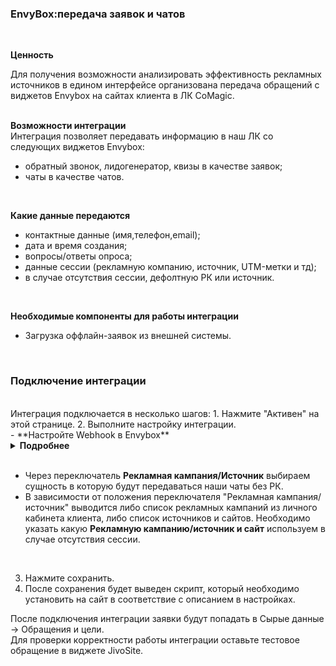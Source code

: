 ### EnvyBox:передача заявок и чатов 
 <br />
 
**Ценность**  <br />  
 
Для получения возможности анализировать эффективность рекламных источников в едином интерфейсе организована передача обращений с виджетов Envybox на сайтах клиента в ЛК CoMagic.  
<br />

**Возможности интеграции**  <br />
Интеграция позволяет передавать информацию в наш ЛК cо следующих виджетов Envybox:  

- обратный звонок, лидогенератор, квизы в качестве заявок;
- чаты  в качестве чатов.
<br />

**Какие данные передаются**    
  
- контактные данные (имя,телефон,email);  
- дата и время создания;  
- вопросы/ответы опроса;
- данные сессии (рекламную компанию, источник, UTM-метки и тд);  
- в случае отсутствия сессии, дефолтную РК или источник.  
<br />

**Необходимые компоненты для работы интеграции**  
- Загрузка оффлайн-заявок из внешней системы.
 <br />

### Подключение интеграции  
 <br />  
Интеграция подключается в несколько шагов:  
1. Нажмите "Активен" на этой странице.
2. Выполните настройку интеграции. <br />
- **Настройте Webhook в Envybox**<br />

<details>
  <summary style="font-weight:bold;"> Подробнее </summary> <br />
В  Envybox необходимо настроить Webhook на "Webhook url" сервиса CoMagic/UIS из настроек.<br />  
a. Заходим в  Envybox и выбираем виджет, с которым необходимо произвести настройку и нажимаем настроить.<br />  
b. Далее в настройках заходим в раздел "Интеграции".<br /> 
c. В поле "WebHooks уведомления" добавляем наш "Webhook url", а также проставляем галочки в событиях, по которым необходимо слать Webhook.

 ![image](env_1.png)![image](env_2.png)  
Для виджета обратного звонка нужно прожать чек-боксы для пунктов:  
- Результат звонка (телефон, имя, почта, состоялся/не состоялся, длительность, запись разговора и т.п.)  
- Заказ звонка в нерабочее время (телефон, имя, почта, откуда пришел, что искал, UTM-метки)  
![image](env_3.png)  
Иначе происходит дублирование заявок.
  
</details> 
<br />

- Через переключатель **Рекламная кампания/Источник** выбираем сущность в которую будут передаваться наши чаты без РК.
- В зависимости от положения переключателя "Рекламная кампания/источник" выводится либо список рекламных кампаний из личного кабинета клиента, либо список источников и сайтов. Необходимо указать какую **Рекламную кампанию/источник и сайт** используем в случае отсутствия сессии.

 <br />
 
3. Нажмите сохранить. <br />
4. После сохранения будет выведен скрипт, который необходимо установить на сайт в соответствие с описанием в настройках.<br />

После подключения интеграции заявки будут попадать в  Сырые данные -> Обращения и цели.  <br /> 
Для проверки корректности работы интеграции оставьте тестовое обращение в виджете JivoSite. <br />



